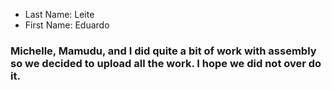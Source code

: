 * Last Name: Leite
* First Name: Eduardo

### Michelle, Mamudu, and I did quite a bit of work with assembly so we decided to upload all the work. I hope we did not over do it.
